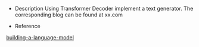 - Description
Using Transformer Decoder implement a text generator. 
The corresponding blog can be found at xx.com

- Reference

[building-a-language-model](https://wingedsheep.com/building-a-language-model/)
